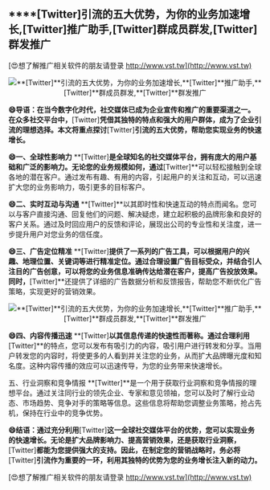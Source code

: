 ## ****[Twitter]**引流的五大优势，为你的业务加速增长,**[Twitter]**推广助手,**[Twitter]**群成员群发,**[Twitter]**群发推广**

[😍想了解推广相关软件的朋友请登录 http://www.vst.tw](http://www.vst.tw)

 <center><img src="https://vst.tw/MP4/tuiguang/png/1.png" alt="**[Twitter]**引流的五大优势，为你的业务加速增长,**[Twitter]**推广助手,**[Twitter]**群成员群发,**[Twitter]**群发推广"></center>

**😄导语：在当今数字化时代，社交媒体已成为企业宣传和推广的重要渠道之一。在众多社交平台中，**[Twitter]**凭借其独特的特点和强大的用户群体，成为了企业引流的理想选择。本文将重点探讨**[Twitter]**引流的五大优势，帮助您实现业务的快速增长。**

**😄一、全球性影响力**
**[Twitter]**是全球知名的社交媒体平台，拥有庞大的用户基础和广泛的影响力。无论您的业务规模如何，通过**[Twitter]**可以轻松接触到全球各地的潜在客户。通过发布有趣、有用的内容，引起用户的关注和互动，可以迅速扩大您的业务影响力，吸引更多的目标客户。

**😄二、实时互动与沟通**
**[Twitter]**以其即时性和快速互动的特点而闻名。您可以与客户直接沟通、回复他们的问题、解决疑虑，建立起积极的品牌形象和良好的客户关系。通过及时回应用户的反馈和评论，展现出公司的专业性和关注度，进一步提升用户对您业务的信任度。

**😄三、广告定位精准**
**[Twitter]**提供了一系列的广告工具，可以根据用户的兴趣、地理位置、关键词等进行精准定位。通过合理设置广告目标受众，并结合引人注目的广告创意，可以将您的业务信息准确传达给潜在客户，提高广告投放效果。同时，**[Twitter]**还提供了详细的广告数据分析和反馈报告，帮助您不断优化广告策略，实现更好的营销效果。

 <center><img src="https://vst.tw/MP4/tuiguang/png/8.png" alt="**[Twitter]**引流的五大优势，为你的业务加速增长,**[Twitter]**推广助手,**[Twitter]**群成员群发,**[Twitter]**群发推广"></center>

**😄四、内容传播迅速**
**[Twitter]**以其信息传递的快速性而著称。通过合理利用**[Twitter]**的特点，您可以发布有吸引力的内容，吸引用户进行转发和分享。当用户转发您的内容时，将使更多的人看到并关注您的业务，从而扩大品牌曝光度和知名度。这种内容传播的效应可以迅速传导，为您的业务带来快速增长。

五、行业洞察和竞争情报
**[Twitter]**是一个用于获取行业洞察和竞争情报的理想平台。通过关注同行业的领先企业、专家和意见领袖，您可以及时了解行业动态、市场趋势、竞争对手的策略等信息。这些信息将帮助您调整业务策略，抢占先机，保持在行业中的竞争优势。

**😄结语：通过充分利用**[Twitter]**这一全球社交媒体平台的优势，您可以实现业务的快速增长。无论是扩大品牌影响力、提高营销效果，还是获取行业洞察，**[Twitter]**都能为您提供强大的支持。因此，在制定您的营销战略时，务必将**[Twitter]**引流作为重要的一环，利用其独特的优势为您的业务增长注入新的动力。**

[😍想了解推广相关软件的朋友请登录 http://www.vst.tw](http://www.vst.tw)



